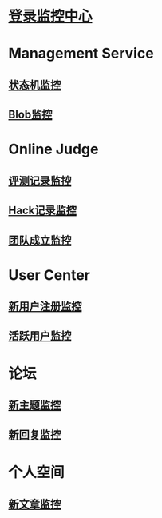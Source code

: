 ﻿# [登录监控中心](login.md)
# Management Service
## [状态机监控](statemachine.md)
## [Blob监控](blob.md)
# Online Judge
## [评测记录监控](judge.md)
## [Hack记录监控](hack.md)
## [团队成立监控](group.md)
# User Center
## [新用户注册监控](register.md)
## [活跃用户监控](activity.md)
# 论坛
## [新主题监控](topics.md)
## [新回复监控](replies.md)
# 个人空间
## [新文章监控](post.md)
